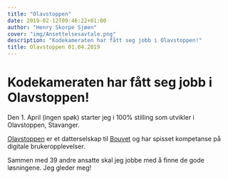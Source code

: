 ```yaml
---
title: "Olavstoppen"
date: 2019-02-12T09:46:22+01:00
author: "Henry Skorpe Sjøen"
cover: "img/Ansettelsesavtale.png"
description: "Kodekameraten har fått seg jobb i Olavstoppen!"
title: Olavstoppen 01.04.2019
---
```


# Kodekameraten har fått seg jobb i Olavstoppen!

Den 1. April (ingen spøk) starter jeg i 100% stilling som utvikler i Olavstoppen, Stavanger.

[Olavstoppen](https://www.olavstoppen.no/om-oss/) er et datterselskap til [Bouvet](https://www.bouvet.no/om-bouvet) og har spisset kompetanse på digitale brukeropplevelser.

Sammen med 39 andre ansatte skal jeg jobbe med å finne de gode løsningene. 
Jeg gleder meg!